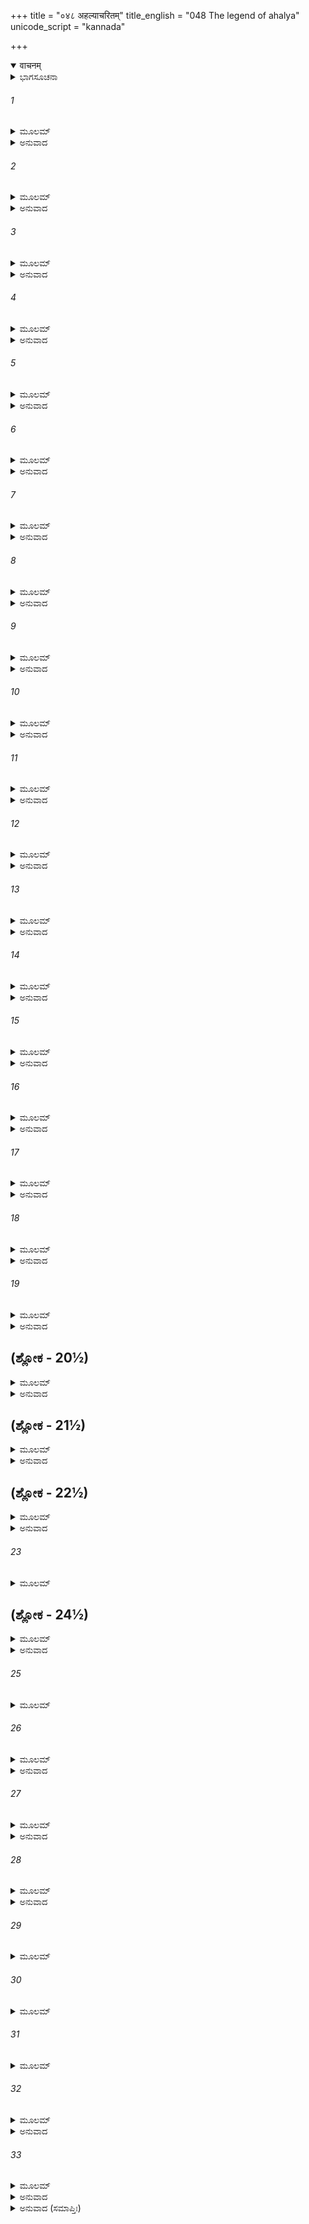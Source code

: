 +++
title = "०४८ अहल्याचरितम्"
title_english = "048 The legend of ahalya"
unicode_script = "kannada"

+++
<details open><summary>वाचनम्</summary>

<div class="audioEmbed"  caption="श्रीराम-हरिसीताराममूर्ति-घनपाठिभ्यां वचनम्" src="https://archive.org/download/Ramayana-recitation-Sriram-harisItArAmamUrti-Ghanapaati-v2/Kanda_1/Kanda_1_BK-048-_Ahalya_Charitham.mp3"></div>
</details>



<details><summary>ಭಾಗಸೂಚನಾ</summary>

ಸುಮತಿರಾಜನಿಂದ ಸತ್ಕೃತರಾದ ಕೌಶಿಕ-ರಾಮ-ಲಕ್ಷ್ಮಣರು ಮಿಥಿಲೆಗೆ ಪ್ರಯಾಣಮಾಡಿದುದು, ದಾರಿಯಲ್ಲಿ ಪಾಳುಬಿದ್ದ ಗೌತಮಾಶ್ರಮದ ವಿವರಣೆ - ಇಂದ್ರ ಮತ್ತು ಅಹಲ್ಯೆಯರಿಗೆ ಗೌತಮರ ಶಾಪ
</details>

###### 1


<details><summary>ಮೂಲಮ್</summary>

ಪೃಷ್ಟ್ವಾ ತು ಕುಶಲಂ ತತ್ರ ಪರಸ್ಪರಸಮಾಗಮೇ ।  
ಕಥಾಂತೇ ಸುಮತಿರ್ವಾಕ್ಯಂ ವ್ಯಾಜಹಾರಮಹಾಮುನಿಮ್ ॥
</details>

<details><summary>ಅನುವಾದ</summary>

ಅಲ್ಲಿ ಪರಸ್ಪರ ಸಮಾಗಮದಲ್ಲಿ ಒಬ್ಬರು ಮತ್ತೊಬ್ಬರ ಕ್ಷೇಮ-ಸಮಾಚಾರ ಕೇಳಿ ಮಾತುಕತೆಯಾಡಿ, ಕೊನೆಯಲ್ಲಿ ಸುಮತಿಯು ಮಹಾಮುನಿ ವಿಶ್ವಾಮಿತ್ರರಲ್ಲಿ ಹೇಳಿದನು.॥1॥
</details>

###### 2


<details><summary>ಮೂಲಮ್</summary>

ಇಮೌ ಕುಮಾರೌ ಭದ್ರಂ ತೇ ದೇವತುಲ್ಯಪರಾಕ್ರಮೌ ।  
ಗಜಸಿಂಹಗತೀ ವೀರೌ ಶಾರ್ದೂಲವೃಷಭೋಪಮೌ ॥
</details>

<details><summary>ಅನುವಾದ</summary>

‘ಬ್ರಹ್ಮರ್ಷಿಗಳೇ! ನಿಮಗೆ ಮಂಗಳವಾಗಲಿ’. ಇವರಿಬ್ಬರು ರಾಜಕುಮಾರರು ದೇವತೆಗಳಂತೆ ಪರಾಕ್ರಮಿಗಳು ಎಂದು ತೋರುತ್ತಾರೆ. ಇವರ ನಡಿಗೆ ಗಜ ಮತ್ತು ಸಿಂಹದಂತೆ ಗಂಭೀರವಾಗಿದೆ. ಇವರೀರ್ವರು ವೀರರು ಸಿಂಹ ಮತ್ತು ಗೂಳಿಯಂತೆ ಕಂಡು ಬರುತ್ತಿರುವರು.॥2॥
</details>

###### 3


<details><summary>ಮೂಲಮ್</summary>

ಪದ್ಮಪತ್ರವಿಶಾಲಾಕ್ಷೌ ಖಡ್ಗತೂಣಧನುರ್ಧರೌ ।  
ಅಶ್ವಿನಾವಿವ ರೂಪೇಣ ಸಮುಪಸ್ಥಿತಯೌವನೌ ॥
</details>

<details><summary>ಅನುವಾದ</summary>

ಇವರ ವಿಶಾಲಕಣ್ಣುಗಳು ಕಮಲದಳಗಳಂತೆ ಶೋಭಿಸುತ್ತಿವೆ. ಇಬ್ಬರೂ ಖಡ್ಗ, ಧನುಷ್ಯ, ಬತ್ತಳಿಕೆಗಳನ್ನು ಧರಿಸಿರುವರು. ತಮ್ಮ ರೂಪ ಸೌಂದರ್ಯದಿಂದ ಅಶ್ವಿನಿದೇವತೆಗಳನ್ನು ನಾಚಿಸುತ್ತಾ, ಯೌವನದ ಹೊಸ್ತಿಲಿನಲ್ಲಿ ಅಡಿಯನ್ನಿಟ್ಟಿರುವರು.॥3॥
</details>

###### 4


<details><summary>ಮೂಲಮ್</summary>

ಯದೃಚ್ಛಯೈವ ಗಾಂ ಪ್ರಾಪ್ತೌ ದೇವಲೋಕಾದಿವಾಮರೌ ।  
ಕಥಂ ಪದ್ಭ್ಯಾಮಿಹ ಪ್ರಾಪ್ತೌ ಕಿಮರ್ಥಂ ಕಸ್ಯ ವಾ ಮುನೇ ॥
</details>

<details><summary>ಅನುವಾದ</summary>

ಇವರನ್ನು ನೋಡಿದರೆ ಈ ಇಬ್ಬರು ದೇವಕುಮಾರರು ವೇಷಮರೆಸಿ, ದೇವಲೋಕದಿಂದ ಪೃಥ್ವಿಗೆ ಬಂದಂತೆ ಅನಿಸುತ್ತದೆ. ಮುನಿಯೇ! ಇವರಿಬ್ಬರು ಯಾರ ಪುತ್ರರು? ಯಾವುದಕ್ಕಾಗಿ ಇಲ್ಲಿಗೆ ಕಾಲ್ನಡಿಗೆಯಲ್ಲಿ ಬಂದಿದ್ದಾರೆ.॥4॥
</details>

###### 5


<details><summary>ಮೂಲಮ್</summary>

ಭೂಷಯಂತಾವಿಮಂ ದೇಶಂ ಚಂದ್ರಸೂರ್ಯಾವಿವಾಂಬರಮ್ ।  
ಪರಸ್ಪರೇಣ ಸದೃಶೌ ಪ್ರಮಾಣೇಂಗಿತಚೇಷ್ಟಿತೈಃ ॥
</details>

<details><summary>ಅನುವಾದ</summary>

ಚಂದ್ರ-ಸೂರ್ಯರು ಆಕಾಶದ ಶೋಭೆಯನ್ನು ಹೆಚ್ಚಿಸುತ್ತಿರುವಂತೆ, ಈ ಇಬ್ಬರು ಕುಮಾರರು ಈ ದೇಶವನ್ನು ಸುಶೋಭಿತ ಗೊಳಿಸುತ್ತಿದ್ದಾರೆ. ದೇಹದ ಎತ್ತರ, ಮನೋಭಾವ ಸೂಚಕ ಸಂಕೇತ ಹಾಗೂ ನಡೆನುಡಿಗಳಲ್ಲಿ ಒಬ್ಬರು ಮತ್ತೊಬ್ಬರಿಗೆ ಸಮವಾಗಿದ್ದಾರೆ.॥5॥
</details>

###### 6


<details><summary>ಮೂಲಮ್</summary>

ಕಿಮರ್ಥಂ ಚ ನರಶ್ರೇಷ್ಠೌ ಸಂಪ್ರಾಪ್ತೌ ದುರ್ಗಮೇ ಪಥಿ ।  
ವರಾಯುಧಧರೌ ವೀರೌ ಶ್ರೋತುಮಿಚ್ಛಾಮಿ ತತ್ತ್ವತಃ ॥
</details>

<details><summary>ಅನುವಾದ</summary>

ಶ್ರೇಷ್ಠ ಆಯುಧಧಾರಿಯಾದ ಇವರಿಬ್ಬರು ನರಶ್ರೇಷ್ಠ ವೀರರು ಈ ದುರ್ಗಮ ಮಾರ್ಗದಿಂದ ಏಕೆ ಬಂದಿರುವರು? ಇದನ್ನು ನಾನು ಯಥಾರ್ಥವಾಗಿ ತಿಳಿಯಲು ಬಯಸುತ್ತಿರುವೆನು.॥6॥
</details>

###### 7


<details><summary>ಮೂಲಮ್</summary>

ತಸ್ಯ ತದ್ವಚನಂ ಶ್ರುತ್ವಾ ಯಥಾವೃತ್ತಂ ನ್ಯವೇದಯತ್ ।  
ಸಿದ್ಧಾಶ್ರಮನಿವಾಸಂ ಚ ರಾಕ್ಷಸಾನಾಂ ವಧಂ ಯಥಾ ।  
ವಿಶ್ವಾಮಿತ್ರವಚಃ ಶ್ರುತ್ವಾ ರಾಜಾ ಪರಮವಿಸ್ಮಿತಃ ॥
</details>

<details><summary>ಅನುವಾದ</summary>

ಸುಮತಿಯ ಈ ಮಾತನ್ನು ಕೇಳಿ ವಿಶ್ವಾಮಿತ್ರರು ಎಲ್ಲ ವೃತ್ತಾಂತವನ್ನು ಸವಿಸ್ತಾರವಾಗಿ ರಾಜನಿಗೆ ತಿಳಿಸಿದರು. ಸಿದ್ಧಾಶ್ರಮದಲ್ಲಿನ ವಾಸ, ರಾಕ್ಷಸರ ವಧೆಯ ಪ್ರಸಂಗವನ್ನು ಅರುಹಿದರು. ವಿಶ್ವಾಮಿತ್ರರ ಈ ಮಾತನ್ನು ಕೇಳಿ ಸುಮತಿ ರಾಜನಿಗೆ ಬಹಳ ವಿಸ್ಮಯವಾಯಿತು.॥7॥
</details>

###### 8


<details><summary>ಮೂಲಮ್</summary>

ಅತಿಥೀ ಪರಮಂ ಪ್ರಾಪ್ತೌ ಪುತ್ರೌ ದಸರಥಸ್ಯತೌ ।  
ಪುಜಯಾಮಾಸ ವಿಧಿವತ್ ಸತ್ಕಾರಾರ್ಹೌ ಮಹಾಬಲೌ ॥
</details>

<details><summary>ಅನುವಾದ</summary>

ಅವನು ಪರಮ ಆದರಣೀಯ ಅತಿಥಿಯಾಗಿ ಬಂದಿರುವ ಆ ಇಬ್ಬರು ಮಹಾಬಲಿ ದಶರಥ ಪುತ್ರರನ್ನು ವಿಧಿವತ್ತಾಗಿ ಆತಿಥ್ಯ-ಸತ್ಕಾರ ಮಾಡಿದನು.॥8॥
</details>

###### 9


<details><summary>ಮೂಲಮ್</summary>

ತತಃ ಪರಮಸತ್ಕಾರಂ ಸುಮತೇಃ ಪ್ರಾಪ್ಯರಾಘವೌ ।  
ಉಷ್ಯ ತತ್ರ ನಿಶಾಮೇಕಾಂ ಜಗ್ಮತುರ್ಮಿಥಿಲಾಂ ತತಃ ॥
</details>

<details><summary>ಅನುವಾದ</summary>

ಸುಮತಿಯಿಂದ ಉತ್ತಮ ಆದರ ಸತ್ಕಾರ ಪಡೆದು ರಘುವಂಶಿ ಕುಮಾರರಾದ ಅವರಿಬ್ಬರೂ ಒಂದು ಇರುಳನ್ನು ಅಲ್ಲೇ ಕಳೆದರು ಹಾಗೂ ಮರುದಿನ ಬೆಳಗ್ಗೆ ವಿಶ್ವಾಮಿತ್ರರೊಂದಿಗೆ ಮಿಥಿಲೆಯ ಕಡೆಗೆ ಹೊರಟರು.॥9॥
</details>

###### 10


<details><summary>ಮೂಲಮ್</summary>

ತಾಂ ದೃಷ್ಟ್ವಾ ಮುನಯಃ ಸರ್ವೇ ಜನಕಸ್ಯ ಪುರೀಂ ಶುಭಾಮ್ ।  
ಸಾಧು ಸಾಧ್ವಿತಿ ಶಂಸಂತೋ ಮಿಥಿಲಾಂ ಸಮಪೂಜಯನ್ ॥
</details>

<details><summary>ಅನುವಾದ</summary>

ಮಿಥಿಲೆಗೆ ತಲುಪಿ ಜನಕಪುರಿಯ ಸುಂದರ ಶೋಭೆಯನ್ನು ನೋಡಿ ಎಲ್ಲ ಮಹರ್ಷಿಗಳು ಸಾಧು-ಸಾಧು ಎಂದು ಹೇಳುತ್ತಾ ಅವರನ್ನು ಭೂರಿ-ಭೂರಿ ಪ್ರಶಂಸಿಸತೊಡಗಿದರು.॥10॥
</details>

###### 11


<details><summary>ಮೂಲಮ್</summary>

ಮಿಥಿಲೋಪವನೇ ತತ್ರ ಆಶ್ರಮಂ ದೃಶ್ಯ ರಾಘವಃ ।  
ಪುರಾಣಂ ನಿರ್ಜನಂ ರಮ್ಯಂ ಪಪ್ರಚ್ಛಮುನಿಪುಂಗವಮ್ ॥
</details>

<details><summary>ಅನುವಾದ</summary>

ಮಿಥಿಲೆಯ ಉಪವನದಲ್ಲಿ ಒಂದು ಹಳೆಯ ಆಶ್ರಮವಿತ್ತು. ಅದು ಅತ್ಯಂತ ರಮಣೀಯವಾಗಿದ್ದರೂ ನಿರ್ಜನವಾಗಿ ಕಾಣುತ್ತಿತ್ತು. ಅದನ್ನು ನೋಡಿ ಶ್ರೀರಾಮಚಂದ್ರನು ಮುನಿವರ ವಿಶ್ವಾಮಿತ್ರರಲ್ಲಿ ಕೇಳಿದನು.॥11॥
</details>

###### 12


<details><summary>ಮೂಲಮ್</summary>

ಇದಮಾಶ್ರಮಸಂಕಾಶಂ ಕಿಂ ನ್ವಿದಂ ಮುನಿವರ್ಜಿತಮ್ ।  
ಶ್ರೋತುಮಿಚ್ಛಾಮಿ ಭಗವನ್ಕಸ್ಯಾಯಂ ಪೂರ್ವ ಆಶ್ರಮಃ ॥
</details>

<details><summary>ಅನುವಾದ</summary>

ಪೂಜ್ಯರೇ! ಇದು ಯಾವ ಸ್ಥಾನವಾಗಿದೆ? ನೋಡಲು ಆಶ್ರಮದಂತೆ ಇದ್ದರೂ ಒಬ್ಬ ಮುನಿಯೂ ಕಾಣುವುದಿಲ್ಲ. ಮೊದಲು ಇದು ಯಾರ ಆಶ್ರಮವಾಗಿತ್ತು? ಇದನ್ನು ಕೇಳಲು ನಾನು ಬಯಸುತ್ತಿರುವೆನು.॥12॥
</details>

###### 13


<details><summary>ಮೂಲಮ್</summary>

ತಚ್ಪುೃತ್ವಾ ರಾಘವೇಣೋಕ್ತಂ ವಾಕ್ಯಂ ವಾಕ್ಯವಿಶಾರದಃ ।  
ಪ್ರತ್ಯುವಾಚ ಮಹಾತೇಜಾ ವಿಶ್ವಾಮಿತ್ರೋ ಮಹಾಮುನಿಃ ॥
</details>

<details><summary>ಅನುವಾದ</summary>

ಶ್ರೀರಾಮಚಂದ್ರನ ಈ ಪ್ರಶ್ನೆಯನ್ನು ಕೇಳಿ ವಾಕ್ಯವಿಶಾರಾದರಾದ ಮಹಾತೇಜಸ್ವಿ ಮಹಾಮುನಿ ವಿಶ್ವಾಮಿತ್ರರು ಈ ಪ್ರಕಾರ ಉತ್ತರಿಸತೊಡಗಿದರು.॥13॥
</details>

###### 14


<details><summary>ಮೂಲಮ್</summary>

ಹಂತ ತೇ ಕಥಯಿಷ್ಯಾಮಿ ಶೃಣು ತತ್ತ್ವೇನ ರಾಘವ ।  
ಯಸ್ಯೈತ ಶ್ರಮಪದಂ ಶಪ್ತಂ ಕೋಪಾನ್ಮಹಾತ್ಮನಃ ॥
</details>

<details><summary>ಅನುವಾದ</summary>

ರಘುನಂದನ! ಹಿಂದೆ ಯಾವ ಮಹಾತ್ಮರ ಈ ಆಶ್ರಮವಿತ್ತೋ ಅವರು ಕ್ರೋಧದಿಂದ ಇದನ್ನು ಶಪಿಸಿದ್ದರು. ಅವರ ಈ ಆಶ್ರಮದ ಎಲ್ಲ ವೃತ್ತಾಂತವನ್ನು ನಿನಗೆ ತಿಳಿಸುವೆನು. ಯಥಾರ್ಥವಾಗಿ ಇದನ್ನು ಕೇಳು.॥14॥
</details>

###### 15


<details><summary>ಮೂಲಮ್</summary>

ಗೌತಮಸ್ಯ ನರಶ್ರೇಷ್ಠ ಪೂರ್ವಮಾಸೀನ್ಮಹಾತ್ಮನಃ ।  
ಆಶ್ರಮೋ ದಿವ್ಯಸಂಕಾಶಃ ಸುರೈರಪಿ ಸುಪೂಜಿತಃ ॥
</details>

<details><summary>ಅನುವಾದ</summary>

ನರಶ್ರೇಷ್ಠನೇ! ಹಿಂದಿನ ಕಾಲದಲ್ಲಿ ಈ ಸ್ಥಾನವು ಮಹಾತ್ಮಾ ಗೌತಮರ ಆಶ್ರಮವಾಗಿತ್ತು. ಆಗ ಈ ಆಶ್ರಮವು ದಿವ್ಯವಾಗಿ ಕಂಡು ಬರುತ್ತಿತ್ತು. ದೇವತೆಗಳೂ ಕೂಡ ಇದರ ಪೂಜೆ ಹಾಗೂ ಪ್ರಶಂಸೆ ಮಾಡುತ್ತಿದ್ದರು.॥15॥
</details>

###### 16


<details><summary>ಮೂಲಮ್</summary>

ಸ ಚಾತ್ರ ತಪ ಆತಿಷ್ಠದಹಲ್ಯಾಸಹಿತಃ ಪುರಾ ।  
ವರ್ಷಪೂಗಾನ್ಯನೇಕಾನಿ ರಾಜಪುತ್ರ ಮಹಾಯಶಃ ॥
</details>

<details><summary>ಅನುವಾದ</summary>

ಮಹಾಯಶಸ್ವೀ ರಾಜಪುತ್ರನೇ! ಹಿಂದೆ ಮಹರ್ಷಿ ಗೌತಮರು ತನ್ನ ಪತ್ನಿ ಅಹಲ್ಯೆಯೊಂದಿಗೆ ಇದ್ದು,ಇಲ್ಲಿ ತಪಸ್ಸು ಮಾಡುತ್ತಿದ್ದರು. ಅವರು ಬಹಳ ವರ್ಷಗಳು ತಪಸ್ಸನ್ನಾಚರಿಸಿದ್ದರು.॥16॥
</details>

###### 17


<details><summary>ಮೂಲಮ್</summary>

ತಸ್ಯಾಂತರಂ ವಿದಿತ್ವಾ ಸಹಸ್ರಾಕ್ಷಃ ಶುಚಚೀಪತಿಃ ।  
ಮುನಿವೇಷಧರೋಭೂತ್ವಾ ಅಹಲ್ಯಾಮಿದಮಬ್ರವೀತ್ ॥
</details>

<details><summary>ಅನುವಾದ</summary>

ಒಂದು ದಿನ ಮಹರ್ಷಿ ಗೌತಮರು ಆಶ್ರಮದಲ್ಲಿ ಇಲ್ಲದಿದ್ದಾಗ, ಸರಿಯಾದ ಸಂದರ್ಭವೆಂದು ತಿಳಿದ ಶಚೀಪತಿ ಇಂದ್ರನು ಗೌತಮ ಮುನಿಯ ವೇಷಧರಿಸಿ ಇಲ್ಲಿಗೆ ಬಂದು, ಅಹಲ್ಯೆಯಲ್ಲಿ ಇಂತೆಂದನು.॥17॥
</details>

###### 18


<details><summary>ಮೂಲಮ್</summary>

ಋತುಕಾಲಂ ಪ್ರತೀಕ್ಷಂತೇ ನಾರ್ಥಿನಃ ಸುಸಮಾಹಿತೇ ।  
ಸಂಗಮಂ ತ್ವಹಮಿಚ್ಛಾಮಿ ತ್ವಯಾ ಸಹ ಸುಮಧ್ಯಮೇ ॥
</details>

<details><summary>ಅನುವಾದ</summary>

ಸದಾ ಎಚ್ಚರವಾಗಿರುವ ಸುಂದರಿಯೇ! ರತಿಯನ್ನು ಇಚ್ಛಿಸುವ ಪುರುಷನು ಋತುಕಾಲವನ್ನು ಕಾಯುವುದಿಲ್ಲ. ಸುಂದರ ಕಟಿಯುಳ್ಳ ಸುಂದರಿಯೇ! ನಾನು (ಇಂದ್ರ) ನಿನ್ನೊಂದಿಗೆ ಸಮಾಗಮವನ್ನು ಬಯಸುತ್ತಿದ್ದೇನೆ.॥18॥
</details>

###### 19


<details><summary>ಮೂಲಮ್</summary>

ಮುನಿವೇಷಂ ಸಹಸ್ರಾಕ್ಷಂ ವಿಜ್ಞಾಯ ರಘುನಂದನ ।  
ಮತಿಂ ಚಕಾರ ದುರ್ಮೇಧಾ ದೇವರಾಜಕುತೂಹಲಾತ್ ॥
</details>

<details><summary>ಅನುವಾದ</summary>

ರಘುನಂದನ! ಮಹರ್ಷಿ ಗೌತಮರ ವೇಷಧರಿಸಿ ಬಂದಿರುವ ಇಂದ್ರನನ್ನು ಗುರುತಿಸಿದರೂ ಕೂಡ ಆ ದುರ್ಬುದ್ಧಿ ನಾರಿಯು ‘ಆಹಾ! ದೇವರಾಜ ಇಂದ್ರನು ನನ್ನನ್ನು ಬಯಸುತ್ತಿರುವನು’ ಹೀಗೆ ಕುತೂಹಲವಶಳಾಗಿ ಅವನೊಂದಿಗೆ ಸಮಾಗಮವನ್ನು ನಿಶ್ಚಯಿಸಿ ಆ ಪ್ರಸ್ತಾಪವನ್ನು ಸ್ವೀಕರಿಸಿದಳು.॥19॥
</details>

## (ಶ್ಲೋಕ - 20½)


<details><summary>ಮೂಲಮ್</summary>

ಅಥಾಬ್ರವೀತ್ ಸುರಶ್ರೇಷ್ಠಂ ಕೃತಾರ್ಥೇನಾಂತರಾತ್ಮನಾ ।  
ಕೃತಾರ್ಥಾಸ್ಮಿ ಸುರಶ್ರೇಷ್ಠ ಗಚ್ಛ ಶೀಘ್ರಮಿತಃ ಪ್ರಭೋ ॥  
ಆತ್ಮಾನಂ ಮಾಂ ಚ ದೇವೇಶ ಸರ್ವಥಾ ರಕ್ಷ ಗೌತಮಾತ್ ।
</details>

<details><summary>ಅನುವಾದ</summary>

ರತಿಯ ಅನಂತರ ಆಕೆಯು ದೇವೇಂದ್ರನಲ್ಲಿ ಸಂತುಷ್ಟಚಿತ್ತಳಾಗಿ ನುಡಿದಳು - ಸುರಶ್ರೇಷ್ಠನೇ! ನಾನು ನಿಮ್ಮ ಸಮಾಗಮದಿಂದ ಕೃತಾರ್ಥಳಾದೆನು. ಸ್ವಾಮಿ! ಈಗ ನೀವು ಇಲ್ಲಿಂದ ಬೇಗನೇ ಹೊರಟುಹೋಗಿರಿ. ದೇವೇಶ್ವರ! ಮಹರ್ಷಿ ಗೌತಮರ ಕೋಪದಿಂದ ನಿಮ್ಮನ್ನು ರಕ್ಷಿಸಿಕೊಂಡು ನನ್ನನ್ನೂ ಎಲ್ಲ ರೀತಿಯಿಂದ ರಕ್ಷಿಸಿರಿ.॥20½॥
</details>

## (ಶ್ಲೋಕ - 21½)


<details><summary>ಮೂಲಮ್</summary>

ಇಂದ್ರಸ್ತು ಪ್ರಹಸನ್ ವಾಕ್ಯಮಹಲ್ಯಾಮಿದಮಬ್ರವೀತ್ ॥  
ಸುಶ್ರೋಣಿ ಪರುತುಷ್ಟೋಽಸ್ಮಿ ಗಮಿಷ್ಯಾಮಿ ಯಥಾಗತಮ್ ।
</details>

<details><summary>ಅನುವಾದ</summary>

ಆಗ ಇಂದ್ರನು ಅಹಲ್ಯೆಯಲ್ಲಿ ನಗುತ್ತಾ ಹೇಳಿದನು - ಸುಂದರಿ! ನಾನೂ ಸಂತುಷ್ಟನಾಗಿದ್ದೇನೆ. ಈಗ ಬಂದಹಾಗೆಯೇ ಹೊರಟುಹೋಗುವೆನು.॥21½॥
</details>

## (ಶ್ಲೋಕ - 22½)


<details><summary>ಮೂಲಮ್</summary>

ಏವಂ ಸಂಗಮ್ಯ ತು ತದಾ ನಿಶ್ಚಕ್ರಾಮೋಟಜಾತ್ತತಃ ॥  
ಸ ಸಂಭ್ರಮಾತ್ತ್ವರನ್ರಾಮ ಶಂಕಿತೋ ಗೌತಮಂ ಪ್ರತಿ ।
</details>

<details><summary>ಅನುವಾದ</summary>

ಶ್ರೀರಾಮ! ಈ ಪ್ರಕಾರ ಅಹಲ್ಯೆಯೊಂದಿಗೆ ಸಮಾಗಮ ಮಾಡಿ ಇಂದ್ರನು ಕುಟೀರದಿಂದ ಹೊರಗೆ ಹೊರಟಾಗ, ಗೌತಮರು ಬರುವ ಆಶಂಕೆಯಿಂದ ಬಹಳ ಆತುರವಾಗಿ ಓಡಿಹೋಗಲು ಪ್ರಯತ್ನಿಸತೊಡಗಿದನು.॥22½॥
</details>

###### 23


<details><summary>ಮೂಲಮ್</summary>

ಗೌತಮಂ ಸ ದದರ್ಶಾಥ ಪ್ರವಿಶಂತಂ ಮಹಾಮುನಿಮ್ ॥
</details>

## (ಶ್ಲೋಕ - 24½)


<details><summary>ಮೂಲಮ್</summary>

ದೇವದಾನವದುರ್ಧರ್ಷಂ ತಪೋಬಲಸಮನ್ವಿತಮ್ ।  
ತೀರ್ಥೋದಕಪರಿಕ್ಲಿನ್ನಂ ದೀಪ್ಯಮಾನಮಿವಾನಲಮ್ ॥  
ಗೃಹೀತಸಮಿಧಂ ತತ್ರ ಸಕುಶಂ ಮುನಿಪುಂಗವಮ್ ।
</details>

<details><summary>ಅನುವಾದ</summary>

ಅಷ್ಟರಲ್ಲಿ ಅವನು ದೇವತೆಗಳಿಗೆ ಮತ್ತು ದಾನವರಿಗೆ ದುರ್ಧರ್ಷರೂ, ತಪೋಬಲ ಸಂಪನ್ನರೂ ಆದ ಮಹಾಮುನಿ ಗೌತಮರು ಕೈಯಲ್ಲಿ ಸಮಿಧೆಯನ್ನೆತ್ತಿಕೊಂಡು ಆಶ್ರಮವನ್ನು ಪ್ರವೇಶಿಸುವುದನ್ನು ನೋಡಿದನು. ಅವರ ಶರೀರ ತೀರ್ಥ ಸ್ನಾನದಿಂದ. ಒದ್ದೆಯಾಗಿತ್ತು ಮತ್ತು ಪ್ರಜ್ವಲಿತ ಅಗ್ನಿಯಂತೆ ಉದ್ದೀಪ್ತರಾಗಿದ್ದರು.॥23-24½॥
</details>

###### 25


<details><summary>ಮೂಲಮ್</summary>

ದೃಷ್ಟ್ವಾಸುರಪತಿಸ್ತ್ರಸ್ತೋ ವಿಷಣ್ಣವದನೋಭವತ್ ॥
</details>

###### 26


<details><summary>ಮೂಲಮ್</summary>

ಅಥದೃಷ್ಟ್ವಾ ಸಹಸ್ರಾಕ್ಷಂ ಮುನಿವೇಷಧರಂ ಮುನಿಃ ।  
ದುರ್ವೃತ್ತಂ ವೃತ್ತಸಂಪನ್ನೋ ರೋಷಾದ್ವಚನಮಬ್ರವೀತ್ ॥
</details>

<details><summary>ಅನುವಾದ</summary>

ಅವರನ್ನು ನೋಡುತ್ತಲೇ ದೇವೇಂದ್ರನು ಭಯದಿಂದ ನಡುಗಿಹೋದನು. ಅವನ ಮುಖದಲ್ಲಿ ವಿಷಾದ ತುಂಬಿತ್ತು. ದುರಾಚಾರೀ ಇಂದ್ರನು ಮುನಿಯವೇಷದಲ್ಲಿರುವುದನ್ನು ಕಂಡು, ಸದಾಚಾರ ಸಂಪನ್ನ ಮುನಿವರ ಗೌತಮರು ಸಿಟ್ಟಿನಿಂದ ಹೇಳಿದರು-॥25-26½॥
</details>

###### 27


<details><summary>ಮೂಲಮ್</summary>

ಮಮ ರೂಪಂ ಸಮಾಸ್ಥಾಯ ಕೃತವಾನಸಿ ದುರ್ಮತೇ ।  
ಅಕರ್ತವ್ಯಮಿದಂ ಯಸ್ಮಾದ್ವಿಫಲಸ್ತ್ವಂ ಭವಿಷ್ಯಸಿ ॥
</details>

<details><summary>ಅನುವಾದ</summary>

ದುರ್ಮತಿಯೇ! ನೀನು ನನ್ನ ರೂಪವನ್ನು ಧರಿಸಿ ಮಾಡಲು ಯೋಗ್ಯವಲ್ಲದ ಪಾಪಕರ್ಮವನ್ನು ಮಾಡಿರುವೆ. ಅದಕ್ಕಾಗಿ ನೀನು ವಿಲ(ಅಂಡಕೋಶ ರಹಿತ)ನಾಗಿ ಹೋಗುವೆ.॥27॥
</details>

###### 28


<details><summary>ಮೂಲಮ್</summary>

ಗೌತಮೇನೈವಮುಕ್ತಸ್ಯ ಸುರೋಷೇಣ ಮಹಾತ್ಮನಾ ।  
ಪೇತತುರ್ವೃಷಣೌ ಭೂಮೌ ಸಹಸ್ರಾಕ್ಷಸ್ಯ ತತ್ಕ್ಷಣಾತ್ ॥
</details>

<details><summary>ಅನುವಾದ</summary>

ರೋಷಗೊಂಡ ಮಹಾತ್ಮ ಗೌತಮರು ಹೀಗೆ ಹೇಳುತ್ತಲೇ ಸಹಸ್ರಾಕ್ಷ ಇಂದ್ರನ ಎರಡೂ ಅಂಡ ಕೋಶಗಳು ತತ್ಕ್ಷಣ ಭೂಮಿಗೆ ಬಿದ್ದುಹೋದವು.॥28॥
</details>

###### 29


<details><summary>ಮೂಲಮ್</summary>

ತಥಾ ಶಪ್ತ್ವಾ ಚ ವೈ ಶಕ್ರಂ ಭಾರ್ಯಾಮಪಿ ಚ ಶಪ್ತವಾನ್ ।  
ಇಹ ವರ್ಷಸಹಸ್ರಾಣಿ ಬಹೂನಿ ನಿವಸಿಷ್ಯಸಿ ॥
</details>

###### 30


<details><summary>ಮೂಲಮ್</summary>

ವಾತಭಕ್ಷಾ ನಿರಾಹಾರಾ ತಪ್ಯಂತೀ ಭಸ್ಮಶಾಯಿನೀ ।  
ಅದೃಶ್ಯಾ ಸರ್ವಭೂತಾನಾಮಾಶ್ರಮೇಽಸ್ಮಿನ್ವಸಿಷ್ಯಸಿ ॥
</details>

###### 31


<details><summary>ಮೂಲಮ್</summary>

ಯದಾ ತ್ವೇತದ್ವನಂ ಘೋರಂ ರಾಮೋ ದಶರಥಾತ್ಮಜಃ ।  
ಆಗಮಿಷ್ಯತಿ ದುರ್ಧರ್ಷಸ್ತದಾ ಪೂತಾ ಭವಿಷ್ಯಸಿ ॥
</details>

###### 32


<details><summary>ಮೂಲಮ್</summary>

ತಸ್ಯಾತಿಥ್ಯೇನ ದುರ್ವೃತ್ತೇ ಲೋಭಮೋಹವಿವರ್ಜಿತಾ ।  
ಮತ್ಸಕಾಶಂ ಮುದಾ ಯುಕ್ತಾ ಸ್ವಂ ವಪುರ್ಧಾರಯಿಷ್ಯಸಿ ॥
</details>

<details><summary>ಅನುವಾದ</summary>

ಇಂದ್ರನಿಗೆ ಹೀಗೆ ಶಾಪಕೊಟ್ಟು ಗೌತಮರು ತನ್ನ ಪತ್ನಿಯನ್ನೂ ಶಪಿಸಿದರು-ದುರಾಚಾರಿಣಿಯೇ! ನೀನೂ ಇಲ್ಲೇ ಅನೇಕ ಸಾವಿರ ವರ್ಷಗಳವರೆಗೆ ಕೇವಲ ಗಾಳಿಯನ್ನು ಸೇವಿಸಿಕೊಂಡು, ಉಪವಾಸವಿದ್ದು ಕಷ್ಟಪಡುತ್ತಾ ಬೂದಿಯಲ್ಲಿ ಬಿದ್ದುಕೊಂಡಿರು. ಸಮಸ್ತ ಪ್ರಾಣಿಗಳಿಂದ ಅದೃಶ್ಯಳಾಗಿ ಈ ಆಶ್ರಮದಲ್ಲಿ ವಾಸಿಸುವೆ. ದುರ್ಧರ್ಷ ದಶರಥನಂದನ ಶ್ರೀರಾಮನು ಈ ಘೋರ ವನಕ್ಕೆ ಪದಾರ್ಪಣ ಮಾಡುವನು, ಆಗ ನೀನು ಪವಿತ್ರಳಾಗುವೆ. ಅವನ ಆತಿಥ್ಯ ಸತ್ಕಾರ ಮಾಡುವುದರಿಂದ ನಿನ್ನ ಲೋಭ-ಮೋಹ ಮೊದಲಾದ ದೋಷಗಳು ದೂರವಾಗುವುವು. ಮತ್ತೆ ನೀನು ಸಂತೋಷದಿಂದ ನನ್ನ ಬಳಿಗೆ ಬಂದು ಹಿಂದಿನ ಶರೀರವನ್ನು ಪಡೆಯುವೆ.॥29-32॥
</details>

###### 33


<details><summary>ಮೂಲಮ್</summary>

ಏವಮುಕ್ತ್ವಾ ಮಹಾತೇಜಾ ಗೌತಮೋ ದುಷ್ಟಚಾರಿಣೀಮ್ ।  
ಇಮಮಾಶ್ರಮಮುತ್ಸೃಜ್ಯ ಸಿದ್ಧಚಾರಣ ಸೇವಿತೇ ।  
ಹಿಮವಚ್ಛಿಖರೇ ರಮ್ಯೇ ತಪಸ್ತೇಪೇ ಮಹಾತಪಾಃ ॥
</details>

<details><summary>ಅನುವಾದ</summary>

ತನ್ನ ದುರಾಚಾರಿಣೀ ಪತ್ನಿಯಲ್ಲಿ ಹೀಗೆ ಹೇಳಿ ಮಹಾ ತೇಜಸ್ವಿ, ಮಹಾತಪಸ್ವೀ, ಗೌತಮರು ಈ ಆಶ್ರಮವನ್ನು ಬಿಟ್ಟು, ಸಿದ್ಧರೂ, ಚಾರಣರೂ ಸೇವಿಸುತ್ತಿದ್ದ ಹಿಮಾಲಯದ ರಮಣೀಯ ಶಿಖರದಲ್ಲಿ ತಪಸ್ಸು ಮಾಡತೊಡಗಿದರು.॥33॥
</details>

<details><summary>ಅನುವಾದ (ಸಮಾಪ್ತಿಃ)</summary>

ವಾಲ್ಮೀಕಿ ವಿರಚಿತ ಆರ್ಷ ರಾಮಾಯಣ ಆದಿಕಾವ್ಯದ ಬಾಲಕಾಂಡದಲ್ಲಿ ನಲವತ್ತೆಂಟನೆಯ ಸರ್ಗ ಪೂರ್ಣವಾಯಿತು. ॥48॥
</details>
